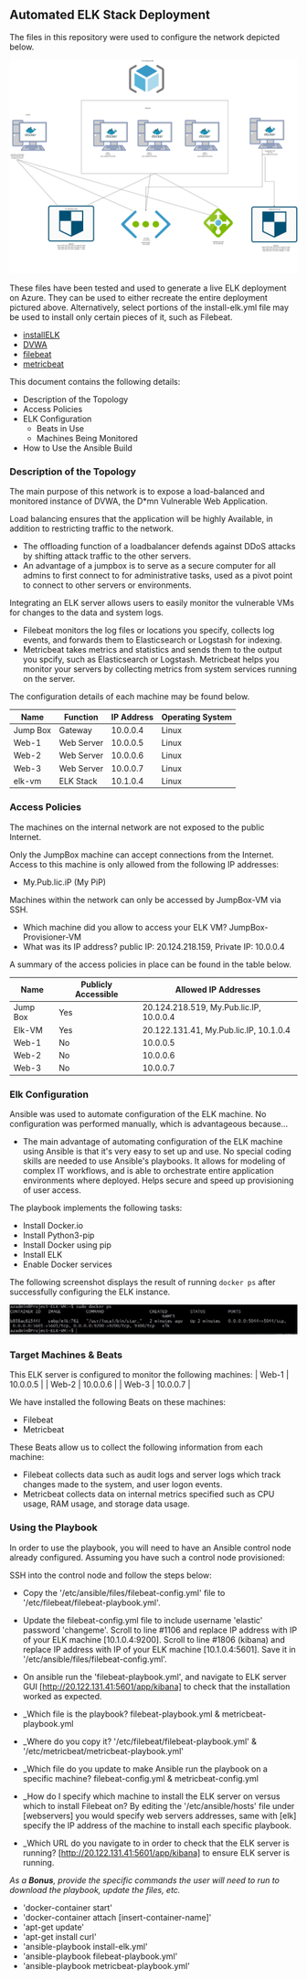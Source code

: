 ## Automated ELK Stack Deployment

The files in this repository were used to configure the network depicted below.

![diagram](Diagrams/HW13-diagram.drawio.png "diagram")

These files have been tested and used to generate a live ELK deployment on Azure. They can be used to either recreate the entire deployment pictured above. Alternatively, select portions of the install-elk.yml file may be used to install only certain pieces of it, such as Filebeat.

  - [installELK](Ansible/install-elk.yml "installELK")
  - [DVWA](Ansible/pentest.yml "DVWA")
  - [filebeat](Ansible/filebeat-playbook.yml "filebeat")
  - [metricbeat](Ansible/metricbeat-playbook.yml "metricbeat")

This document contains the following details:
- Description of the Topology
- Access Policies
- ELK Configuration
  - Beats in Use
  - Machines Being Monitored
- How to Use the Ansible Build


### Description of the Topology

The main purpose of this network is to expose a load-balanced and monitored instance of DVWA, the D*mn Vulnerable Web Application.

Load balancing ensures that the application will be highly Available, in addition to restricting traffic to the network.
- The offloading function of a loadbalancer defends against DDoS attacks by shifting attack traffic to the other servers. 
- An advantage of a jumpbox is to serve as a secure computer for all admins to first connect to for administrative tasks, used as a pivot point to connect to other servers or environments.

Integrating an ELK server allows users to easily monitor the vulnerable VMs for changes to the data and system logs.
- Filebeat monitors the log files or locations you specify, collects log events, and forwards them to Elasticsearch or Logstash for indexing.
- Metricbeat takes metrics and statistics and sends them to the output you spcify, such as Elasticsearch or Logstash. Metricbeat helps you monitor your servers by   collecting metrics from system services running on the server.

The configuration details of each machine may be found below.

| Name     | Function | IP Address | Operating System |
|----------|----------|------------|------------------|
| Jump Box | Gateway  | 10.0.0.4   | Linux            |
| Web-1    | Web Server  | 10.0.0.5   | Linux            |
| Web-2    | Web Server  | 10.0.0.6   | Linux            |
| Web-3    | Web Server  | 10.0.0.7   | Linux            |
| elk-vm   | ELK Stack  | 10.1.0.4   | Linux            |

### Access Policies

The machines on the internal network are not exposed to the public Internet. 

Only the JumpBox machine can accept connections from the Internet. Access to this machine is only allowed from the following IP addresses:
- My.Pub.lic.iP (My PiP)

Machines within the network can only be accessed by JumpBox-VM via SSH.
-  Which machine did you allow to access your ELK VM? JumpBox-Provisioner-VM
-  What was its IP address? public IP: 20.124.218.159, Private IP: 10.0.0.4

A summary of the access policies in place can be found in the table below.

| Name     | Publicly Accessible | Allowed IP Addresses |
|----------|---------------------|----------------------|
| Jump Box | Yes                 | 20.124.218.519, My.Pub.lic.IP, 10.0.0.4    |
| Elk-VM   | Yes                 | 20.122.131.41, My.Pub.lic.IP, 10.1.0.4     |
| Web-1    | No                  | 10.0.0.5                     |
| Web-2    | No                  | 10.0.0.6                     |
| Web-3    | No                  | 10.0.0.7                     |


### Elk Configuration

Ansible was used to automate configuration of the ELK machine. No configuration was performed manually, which is advantageous because...
- The main advantage of automating configuration of the ELK machine using Ansible is that it's very easy to set up and use. No special coding skills are       needed to use Ansible's playbooks. It allows for modeling of complex IT workflows, and is able to orchestrate entire application environments where           deployed. Helps secure and speed up provisioning of user access. 

The playbook implements the following tasks:
- Install Docker.io
- Install Python3-pip
- Install Docker using pip
- Install ELK
- Enable Docker services

The following screenshot displays the result of running `docker ps` after successfully configuring the ELK instance.

![dockeroutput](docker-ps-output.png "docker ps output")

### Target Machines & Beats
This ELK server is configured to monitor the following machines:
| Web-1    | 10.0.0.5    |
| Web-2    | 10.0.0.6    |
| Web-3    | 10.0.0.7    |

We have installed the following Beats on these machines:
- Filebeat 
- Metricbeat

These Beats allow us to collect the following information from each machine:
- Filebeat collects data such as audit logs and server logs which track changes made to the system, and user logon events.
- Metricbeat collects data on internal metrics specified such as CPU usage, RAM usage, and storage data usage.

### Using the Playbook
In order to use the playbook, you will need to have an Ansible control node already configured. Assuming you have such a control node provisioned: 

SSH into the control node and follow the steps below:
- Copy the '/etc/ansible/files/filebeat-config.yml' file to '/etc/filebeat/filebeat-playbook.yml'.
- Update the filebeat-config.yml file to include username 'elastic' password 'changeme'. Scroll to line #1106 and replace IP address with IP of your ELK       machine [10.1.0.4:9200]. Scroll to line #1806 (kibana) and replace IP address with IP of your ELK machine [10.1.0.4:5601]. Save it in                         '/etc/ansible/files/filebeat-config.yml'.
- On ansible run the 'filebeat-playbook.yml', and navigate to ELK server GUI [http://20.122.131.41:5601/app/kibana] to check that the installation worked as   expected.


- _Which file is the playbook? filebeat-playbook.yml & metricbeat-playbook.yml 
- _Where do you copy it? '/etc/filebeat/filebeat-playbook.yml' & '/etc/metricbeat/metricbeat-playbook.yml'
- _Which file do you update to make Ansible run the playbook on a specific machine? filebeat-config.yml & metricbeat-config.yml 
- _How do I specify which machine to install the ELK server on versus which to install Filebeat on? By editing the '/etc/ansible/hosts' file under [webservers] you would specify web servers addresses, same with [elk] specify the IP address of the machine to install each specific playbook. 
- _Which URL do you navigate to in order to check that the ELK server is running? [http://20.122.131.41:5601/app/kibana] to ensure ELK server is running.

_As a **Bonus**, provide the specific commands the user will need to run to download the playbook, update the files, etc._

- 'docker-container start'
- 'docker-container attach [insert-container-name]'
- 'apt-get update'
- 'apt-get install curl'
- 'ansible-playbook install-elk.yml'
- 'ansible-playbook filebeat-playbook.yml'
- 'ansible-playbook metricbeat-playbook.yml'

